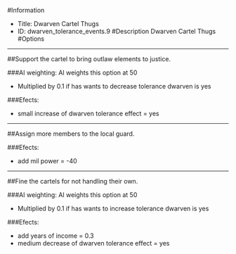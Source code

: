 #Information
 - Title: Dwarven Cartel Thugs
 - ID: dwarven_tolerance_events.9
#Description
Dwarven Cartel Thugs
#Options

___
##Support the cartel to bring outlaw elements to justice.

###AI weighting:
AI weights this option at 50
 - Multiplied by 0.1 if has wants to decrease tolerance dwarven is yes


###Efects:<ul><li>small increase of dwarven tolerance effect = yes</li></ul>

___
##Assign more members to the local guard.

###Efects:<ul><li>add mil power = -40</li></ul>

___
##Fine the cartels for not handling their own.

###AI weighting:
AI weights this option at 50
 - Multiplied by 0.1 if has wants to increase tolerance dwarven is yes


###Efects:<ul><li>add years of income = 0.3</li><li>medium decrease of dwarven tolerance effect = yes</li></ul>
